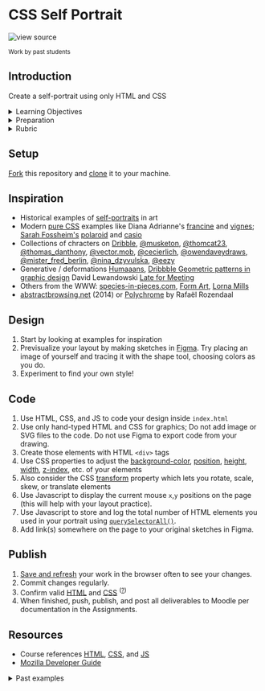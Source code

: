 
# CSS Self Portrait

![view source](assets/img/portraits.png)

<sup>Work by past students</sup>



## Introduction

Create a self-portrait using only HTML and CSS

<details>
<summary>Learning Objectives</summary>

Students who complete this assignment will be able to:

- Recall the different values of the CSS `position` property and appropriate uses for each
- Describe the CSS box model and its components
- Compare methods for changing the color of web elements with CSS
- Use HTML, CSS, JS to code a web page with a creative self-portrait

</details>

<details>
<summary>Preparation</summary>

Complete the following to prepare for this assignment. See [Resources](#resources) for additional information as needed.

- Figma Tutorial: [Pen Tool Basics & Vector Networks](https://www.youtube.com/watch?v=5x2uHUB_pzw) (3:47)
- [Codecademy: JS 1-1 Introduction to Javascript](https://www.codecademy.com/learn/introduction-to-javascript) (1–8)
- [Codecademy: CSS 2-1 The Box Model](https://www.codecademy.com/learn/learn-css) (1-17)
- [Codecademy: CSS 2-2 Changing the Box Model](https://www.codecademy.com/learn/learn-css) (1-5)
- [Codecademy: CSS 3-1 Display and Positioning](https://www.codecademy.com/learn/learn-css) (1-12)
- Quiz 2 - Document Standards
- Course content listed on the schedule

</details>

<details>
<summary>Rubric</summary>
See Moodle.
</details>




## Setup

[Fork](https://docs.github.com/en/get-started/quickstart/fork-a-repo#forking-a-repository) this repository and [clone](https://docs.github.com/en/get-started/quickstart/fork-a-repo#cloning-your-forked-repository) it to your machine.



## Inspiration

- Historical examples of [self-portraits](https://mymodernmet.com/famous-self-portraits/) in art
- Modern [pure CSS](https://css-art.com/) examples like Diana Adrianne's [francine](https://diana-adrianne.com/purecss-francine/) and [vignes](https://diana-adrianne.com/purecss-vignes/);  [Sarah Fossheim's](https://fossheim.io/) [polaroid](https://css-art.com/polaroid-camera-in-css/) and [casio](https://css-art.com/casiopt-1-css/) 
- Collections of chracters on [Dribble](https://dribbble.com/search/flat%20characters), [@musketon](https://www.instagram.com/musketon/), [@thomcat23](https://www.instagram.com/thomcat23/), [@thomas_danthony](https://www.instagram.com/thomas_danthony/), [@vector.mob](https://www.instagram.com/vector.mob/), [@cecierlich](https://www.instagram.com/cecierlich/), [@owendaveydraws](https://www.instagram.com/owendaveydraws/), [@mister_fred_berlin](https://www.instagram.com/mister_fred_berlin/), [@nina_dzyvulska](https://www.instagram.com/nina_dzyvulska/), [@eezy](https://www.instagram.com/eezy/)
- Generative / deformations [Humaaans](https://www.humaaans.com/), [Dribbble Geometric patterns in graphic design](https://dribbble.com/stories/2020/11/11/simple-geometric-pattern-inspiration) David Lewandowski [Late for Meeting](https://vimeo.com/78424222)
- Others from the WWW: [species-in-pieces.com](http://species-in-pieces.com/), [Form Art](http://www.c3.hu/collection/form/), [Lorna Mills](https://www.instagram.com/lorna.mills/?hl=en)
- [abstractbrowsing.net](http://www.abstractbrowsing.net) (2014) or [Polychrome](https://www.instagram.com/p/ChcOtIDrWOw/?hl=en) by Rafaël Rozendaal


## Design

1. Start by looking at examples for inspiration
1. Previsualize your layout by making sketches in [Figma](https://www.youtube.com/watch?v=AJK9NBGL5Bk). Try placing an image of yourself and tracing it with the shape tool, choosing colors as you do. 
1. Experiment to find your own style!


## Code

1. Use HTML, CSS, and JS to code your design inside `index.html`
1. Use only hand-typed HTML and CSS for graphics; Do not add image or SVG files to the code. Do not use Figma to export code from your drawing.
1. Create those elements with HTML `<div>` tags
1. Use CSS properties to adjust the [background-color](https://developer.mozilla.org/en-US/docs/Web/CSS/background-color), [position](https://developer.mozilla.org/en-US/docs/Web/CSS/position), [height](https://developer.mozilla.org/en-US/docs/Web/CSS/height), [width](https://developer.mozilla.org/en-US/docs/Web/CSS/width), [z-index](https://developer.mozilla.org/en-US/docs/Web/CSS/z-index), etc. of your elements
1. Also consider the CSS [transform](https://developer.mozilla.org/en-US/docs/Web/CSS/transform) property which lets you rotate, scale, skew, or translate elements
1. Use Javascript to display the current mouse `x`,`y` positions on the page (this will help with your layout practice).
1. Use Javascript to store and log the total number of HTML elements you used in your portrait using [`querySelectorAll()`](https://developer.mozilla.org/en-US/docs/Web/API/Document/querySelectorAll).
1. Add link(s) somewhere on the page to your original sketches in Figma.


## Publish

1. [Save and refresh](https://github.com/omundy/learn-computing/blob/main/topics/keyboard-shortcuts.md#web-development-edit-save-refresh-loop) your work in the browser often to see your changes.
1. Commit changes regularly.
1. Confirm valid [HTML](https://validator.w3.org/) and [CSS](https://jigsaw.w3.org/css-validator/) <sup>([?](https://github.com/omundy/dig245-critical-web-design/blob/main/topics/html-css/css.md#css-validation))</sup>
1. When finished, push, publish, and post all deliverables to Moodle per documentation in the Assignments.



## Resources

- Course references [HTML](https://github.com/omundy/dig245-critical-web-design/blob/main/topics/html-css/html.md), [CSS](https://github.com/omundy/dig245-critical-web-design/blob/main/topics/html-css/css.md), and [JS](https://github.com/omundy/dig245-critical-web-design/blob/main/topics/javascript/javascript.md)
- [Mozilla Developer Guide](https://developer.mozilla.org/en-US/docs/Web/Guide)





<details>
<summary>Past examples</summary>
  
- 2023
    [Jeremy](https://jeremykemp1.github.io/dig245-css-self-portrait/)
    [David](https://yodering.github.io/dig245-css-self-portrait/)
    [Erika](https://erikan14.github.io/dig245-css-self-portrait/)
- 2022 
    [Zoe](https://zoearen.github.io/dig245-css-self-portrait/)
    [Gaby](https://gasanclimenti.github.io/dig245-css-self-portrait/)
    [Awais](https://awabid.github.io/dig245-css-self-portrait/)
    [Lillian](https://limilano.github.io/dig245-css-self-portrait/)
- 2021
    [Owen](https://jsfiddle.net/ow3n/xnkfLuvz/)
    [Drew](https://drdibble.github.io/dig245-css-self-portrait/)
    [Annelise](https://anclaire.github.io/dig245-css-self-portrait/)
    [Evan](https://evrothman.github.io/dig245-css-self-portrait/)
    [Anh](https://anhhoang1402.github.io/dig245-css-self-portrait/)
    [Erina](https://erlee1.github.io/dig245-css-self-portrait/)
    [Caroline](https://casigl.github.io/dig245-css-self-portrait/)
    [Henry](https://hehowell.github.io/dig245-css-self-portrait/)
- 2017 <!-- https://omundy.wordpress.com/2017/09/18/web-art-box-model-self-portraits-fall-2017/ -->
    [Katie](https://jsfiddle.net/ow3n/yrvsLo9w/)
    [Ted](https://jsfiddle.net/ow3n/1jmzworg/)
    [Lauren](https://jsfiddle.net/ow3n/v1wpkyj4/)
- 2015 <!-- https://omundy.wordpress.com/2015/03/30/web1-spring-2015-self-portrait-highlights/ -->
    [Colson](https://jsfiddle.net/ow3n/k1s4x5fh/)
    [Connor](https://jsfiddle.net/ow3n/rn40ho6z/)
    [Jacob](https://jsfiddle.net/ow3n/t4n2wdp9/)
    [Felicia](https://jsfiddle.net/ow3n/3fpxqosh/)
- 2014 <!-- https://omundy.wordpress.com/2014/10/22/web1-box-model-self-portrait-post-here/ -->
    [Scott](http://jsfiddle.net/ow3n/ozvm215d/)
    [Ashley](http://jsfiddle.net/ow3n/vghc93zw/)
    [Michele](http://jsfiddle.net/ow3n/251dy8mz/)

</details>
